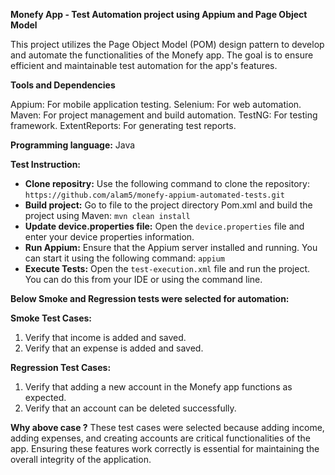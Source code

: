 ******Monefy App - Test Automation project using Appium and Page Object Model******

This project utilizes the Page Object Model (POM) design pattern to develop and automate the functionalities of the Monefy app. The goal is to ensure efficient and maintainable test automation for the app's features.

****Tools and Dependencies****

Appium: For mobile application testing.
Selenium: For web automation.
Maven: For project management and build automation.
TestNG: For testing framework.
ExtentReports: For generating test reports.

**Programming language:**
Java 

****Test Instruction:****
- **Clone repositry:** Use the following command to clone the repository: `https://github.com/alam5/monefy-appium-automated-tests.git`
- **Build project:** Go to file to the project directory Pom.xml and build the project using Maven: `mvn clean install`
-  **Update device.properties file:** Open the `device.properties` file and enter your device properties information.
- **Run Appium:** Ensure that the Appium server installed and running. You can start it using the following command: `appium`
- **Execute Tests:** Open the `test-execution.xml` file and run the project. You can do this from your IDE or using the command line.

**Below Smoke and Regression tests were selected for automation:**

**Smoke Test Cases:**
1. Verify that income is added and saved.
2. Verify that an expense is added and saved.
   
**Regression Test Cases:**
1. Verify that adding a new account in the Monefy app functions as expected.
2. Verify that an account can be deleted successfully.

**Why above case ?**
These test cases were selected because adding income, adding expenses, and creating accounts are critical functionalities of the app. Ensuring these features work correctly is essential for maintaining the overall integrity of the application.







 
